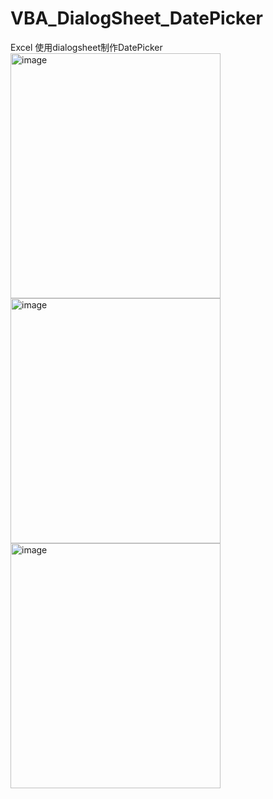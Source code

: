 # VBA_DialogSheet_DatePicker
Excel 使用dialogsheet制作DatePicker
<img width="336" height="392" alt="image" src="https://github.com/user-attachments/assets/06fd2ac0-a7ec-47e7-8703-fdbd42c2d6d4" />
<img width="336" height="392" alt="image" src="https://github.com/user-attachments/assets/56b4d31d-87e0-49a6-980f-7e7703cf6638" />
<img width="336" height="392" alt="image" src="https://github.com/user-attachments/assets/c815e849-b5d5-476e-8054-f04754425821" />
